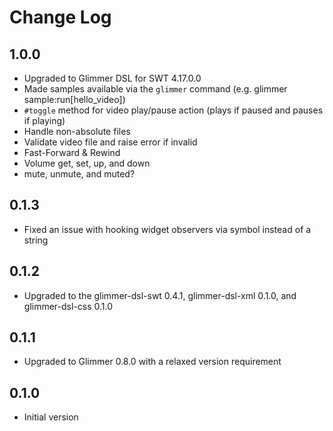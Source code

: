 # Change Log

## 1.0.0

- Upgraded to Glimmer DSL for SWT 4.17.0.0
- Made samples available via the `glimmer` command (e.g. glimmer sample:run[hello_video])
- `#toggle` method for video play/pause action (plays if paused and pauses if playing)
- Handle non-absolute files
- Validate video file and raise error if invalid
- Fast-Forward & Rewind
- Volume get, set, up, and down
- mute, unmute, and muted?

## 0.1.3

- Fixed an issue with hooking widget observers via symbol instead of a string

## 0.1.2

- Upgraded to the glimmer-dsl-swt 0.4.1, glimmer-dsl-xml 0.1.0, and glimmer-dsl-css 0.1.0

## 0.1.1

- Upgraded to Glimmer 0.8.0 with a relaxed version requirement

## 0.1.0

- Initial version
